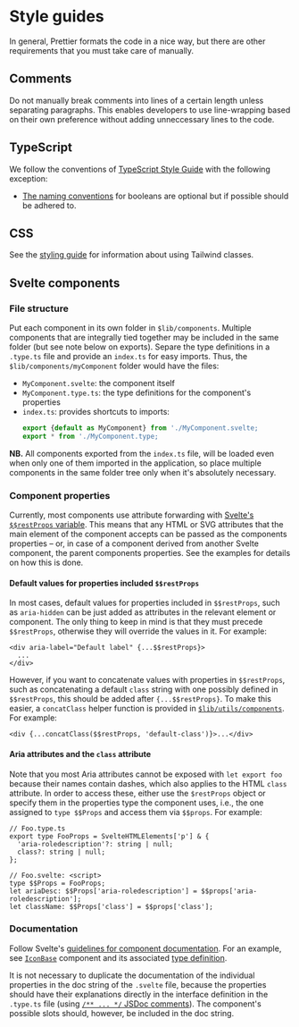 # Style guides

In general, Prettier formats the code in a nice way, but there are other requirements that you must take care of manually.

## Comments

Do not manually break comments into lines of a certain length unless separating paragraphs. This enables developers to use line-wrapping based on their own preference without adding unneccessary lines to the code.

## TypeScript

We follow the conventions of [TypeScript Style Guide](https://mkosir.github.io/typescript-style-guide/) with the following exception:

- [The naming conventions](https://mkosir.github.io/typescript-style-guide/#variables-1) for booleans are optional but if possible should be adhered to.

## CSS

See the [styling guide](../frontend/styling.md) for information about using Tailwind classes.

## Svelte components

### File structure

Put each component in its own folder in `$lib/components`. Multiple components that are integrally tied together may be included in the same folder (but see note below on exports). Separe the type definitions in a `.type.ts` file and provide an `index.ts` for easy imports. Thus, the `$lib/components/myComponent` folder would have the files:

- `MyComponent.svelte`: the component itself
- `MyComponent.type.ts`: the type definitions for the component's properties
- `index.ts`: provides shortcuts to imports:
  ```ts
  export {default as MyComponent} from './MyComponent.svelte;
  export * from './MyComponent.type;
  ```

**NB.** All components exported from the `index.ts` file, will be loaded even when only one of them imported in the application, so place multiple components in the same folder tree only when it's absolutely necessary.

### Component properties

Currently, most components use attribute forwarding with [Svelte's `$$restProps` variable](https://svelte.dev/docs/basic-markup#attributes-and-props). This means that any HTML or SVG attributes that the main element of the component accepts can be passed as the components properties – or, in case of a component derived from another Svelte component, the parent components properties. See the examples for details on how this is done.

#### Default values for properties included `$$restProps`

In most cases, default values for properties included in `$$restProps`, such as `aria-hidden` can be just added as attributes in the relevant element or component. The only thing to keep in mind is that they must precede `$$restProps`, otherwise they will override the values in it. For example:

```tsx
<div aria-label="Default label" {...$$restProps}>
  ...
</div>
```

However, if you want to concatenate values with properties in `$$restProps`, such as concatenating a default `class` string with one possibly defined in `$$restProps`, this should be added after `{...$$restProps}`. To make this easier, a `concatClass` helper function is provided in [`$lib/utils/components`](../../frontend/src/lib/utils/components.ts). For example:

```tsx
<div {...concatClass($$restProps, 'default-class')}>...</div>
```

#### Aria attributes and the `class` attribute

Note that you most Aria attributes cannot be exposed with `let export foo` because their names contain dashes, which also applies to the HTML `class` attribute. In order to access these, either use the `$restProps` object or specify them in the properties type the component uses, i.e., the one assigned to `type $$Props` and access them via `$$props`. For example:

```tsx
// Foo.type.ts
export type FooProps = SvelteHTMLElements['p'] & {
  'aria-roledescription'?: string | null;
  class?: string | null;
};

// Foo.svelte: <script>
type $$Props = FooProps;
let ariaDesc: $$Props['aria-roledescription'] = $$props['aria-roledescription'];
let className: $$Props['class'] = $$props['class'];
```

### Documentation

Follow Svelte's [guidelines for component documentation](https://svelte.dev/docs/faq#how-do-i-document-my-components). For an example, see [`IconBase`](../../frontend/src/lib/components/icon/base/IconBase.svelte) component and its associated [type definition](../../frontend/src/lib/components/icon/base/IconBase.type.ts).

It is not necessary to duplicate the documentation of the individual properties in the doc string of the `.svelte` file, because the properties should have their explanations directly in the interface definition in the `.type.ts` file (using [`/** ... */` JSDoc comments](https://www.typescriptlang.org/docs/handbook/jsdoc-supported-types.html)). The component's possible slots should, however, be included in the doc string.
